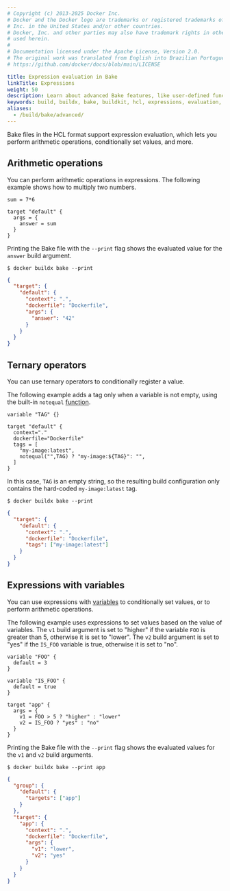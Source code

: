 ```yaml
---
# Copyright (c) 2013-2025 Docker Inc.
# Docker and the Docker logo are trademarks or registered trademarks of Docker,
# Inc. in the United States and/or other countries.
# Docker, Inc. and other parties may also have trademark rights in other terms
# used herein.
#
# Documentation licensed under the Apache License, Version 2.0.
# The original work was translated from English into Brazilian Portuguese.
# https://github.com/docker/docs/blob/main/LICENSE

title: Expression evaluation in Bake
linkTitle: Expressions
weight: 50
description: Learn about advanced Bake features, like user-defined functions
keywords: build, buildx, bake, buildkit, hcl, expressions, evaluation, math, arithmetic, conditionals
aliases:
  - /build/bake/advanced/
---
```

Bake files in the HCL format support expression evaluation, which lets you
perform arithmetic operations, conditionally set values, and more.

## Arithmetic operations

You can perform arithmetic operations in expressions. The following example
shows how to multiply two numbers.

```hcl {title=docker-bake.hcl}
sum = 7*6

target "default" {
  args = {
    answer = sum
  }
}
```

Printing the Bake file with the `--print` flag shows the evaluated value for
the `answer` build argument.

```console
$ docker buildx bake --print
```

```json
{
  "target": {
    "default": {
      "context": ".",
      "dockerfile": "Dockerfile",
      "args": {
        "answer": "42"
      }
    }
  }
}
```

## Ternary operators

You can use ternary operators to conditionally register a value.

The following example adds a tag only when a variable is not empty, using the
built-in `notequal` [function](./funcs.md).

```hcl {title=docker-bake.hcl}
variable "TAG" {}

target "default" {
  context="."
  dockerfile="Dockerfile"
  tags = [
    "my-image:latest",
    notequal("",TAG) ? "my-image:${TAG}": "",
  ]
}
```

In this case, `TAG` is an empty string, so the resulting build configuration
only contains the hard-coded `my-image:latest` tag.

```console
$ docker buildx bake --print
```

```json
{
  "target": {
    "default": {
      "context": ".",
      "dockerfile": "Dockerfile",
      "tags": ["my-image:latest"]
    }
  }
}
```

## Expressions with variables

You can use expressions with [variables](./variables.md) to conditionally set
values, or to perform arithmetic operations.

The following example uses expressions to set values based on the value of
variables. The `v1` build argument is set to "higher" if the variable `FOO` is
greater than 5, otherwise it is set to "lower". The `v2` build argument is set
to "yes" if the `IS_FOO` variable is true, otherwise it is set to "no".

```hcl {title=docker-bake.hcl}
variable "FOO" {
  default = 3
}

variable "IS_FOO" {
  default = true
}

target "app" {
  args = {
    v1 = FOO > 5 ? "higher" : "lower"
    v2 = IS_FOO ? "yes" : "no"
  }
}
```

Printing the Bake file with the `--print` flag shows the evaluated values for
the `v1` and `v2` build arguments.

```console
$ docker buildx bake --print app
```

```json
{
  "group": {
    "default": {
      "targets": ["app"]
    }
  },
  "target": {
    "app": {
      "context": ".",
      "dockerfile": "Dockerfile",
      "args": {
        "v1": "lower",
        "v2": "yes"
      }
    }
  }
}
```
